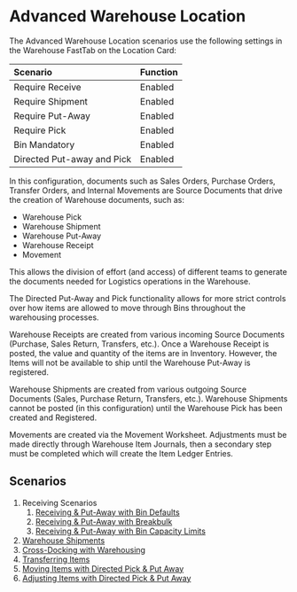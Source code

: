# Advanced Warehouse Location
The Advanced Warehouse Location scenarios use the following settings in the Warehouse FastTab on the Location Card:

|Scenario|Function|
|:--|:--|
|Require Receive|Enabled|
|Require Shipment|Enabled|
|Require Put-Away|Enabled|
|Require Pick|Enabled|
|Bin Mandatory|Enabled|
|Directed Put-away and Pick|Enabled|

In this configuration, documents such as Sales Orders, Purchase Orders, Transfer Orders, and Internal Movements are Source Documents that drive the creation of Warehouse documents, such as:

 - Warehouse Pick
 - Warehouse Shipment
 - Warehouse Put-Away
 - Warehouse Receipt
 - Movement

This allows the division of effort (and access) of different teams to generate the documents needed for Logistics operations in the Warehouse.

The Directed Put-Away and Pick functionality allows for more strict controls over how items are allowed to move through Bins throughout the warehousing processes.

Warehouse Receipts are created from various incoming Source Documents (Purchase, Sales Return, Transfers, etc.). Once a Warehouse Receipt is posted, the value and quantity of the items are in Inventory. However, the Items will not be available to ship until the Warehouse Put-Away is registered.

Warehouse Shipments are created from various outgoing Source Documents (Sales, Purchase Return, Transfers, etc.). Warehouse Shipments cannot be posted (in this configuration) until the Warehouse Pick has been created and Registered.

Movements are created via the Movement Worksheet.
Adjustments must be made directly through Warehouse Item Journals, then a secondary step must be completed which will create the Item Ledger Entries.

## Scenarios

1. Receiving Scenarios
    1.	[Receiving & Put-Away with Bin Defaults](warehousing/advanced/receiving-put-away-with-bin-defaults.md)
    2.	[Receiving & Put-Away with Breakbulk](warehousing/advanced/receiving-put-away-with-breakbulk.md)
    3.	[Receiving & Put-Away with Bin Capacity Limits](warehousing/advanced/receiving-put-away-with-bin-capacity-limits.md)
2.	[Warehouse Shipments](warehousing/advanced/warehouse-shipments.md)
3.	[Cross-Docking with Warehousing](warehousing/advanced/cross-docking-with-warehousing.md)
4.	[Transferring Items](warehousing/advanced/transferring-items.md)
5.	[Moving Items with Directed Pick & Put Away](warehousing/advanced/moving-items-with-directed-pick-put-away.md)
6.	[Adjusting Items with Directed Pick & Put Away](warehousing/advanced/adjusting-items-with-directed-pick-put-away.md)